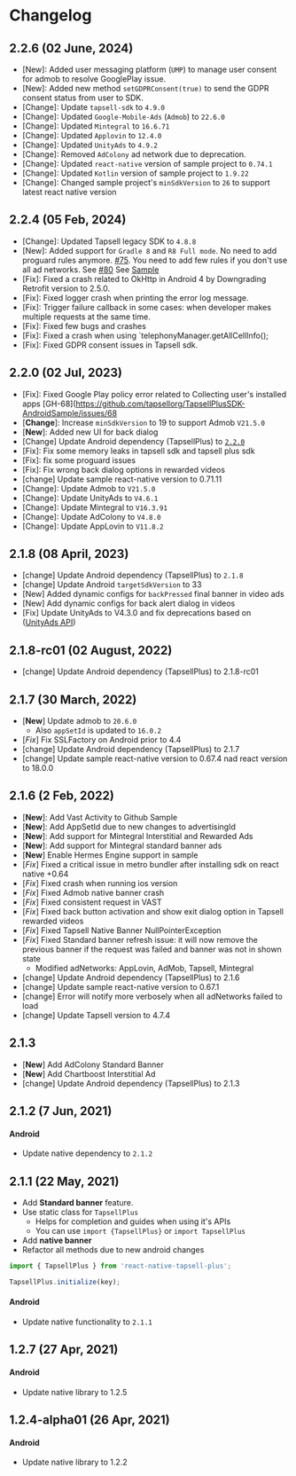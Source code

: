 # Changelog

## 2.2.6 (02 June, 2024)

- [New]: Added user messaging platform (`UMP`) to manage user consent for admob to resolve GooglePlay issue.
- [New]: Added new method `setGDPRConsent(true)` to send the GDPR consent status from user to SDK.
- [Change]: Update `tapsell-sdk` to `4.9.0`
- [Change]: Updated `Google-Mobile-Ads` (`Admob`) to `22.6.0`
- [Change]: Updated `Mintegral` to `16.6.71`
- [Change]: Updated `Applovin` to `12.4.0`
- [Change]: Updated `UnityAds` to `4.9.2`
- [Change]: Removed `AdColony` ad network due to deprecation.
- [Change]: Updated `react-native` version of sample project to `0.74.1`
- [Change]: Updated `Kotlin` version of sample project to `1.9.22`
- [Change]: Changed sample project's `minSdkVersion` to `26` to support latest react native version

## 2.2.4 (05 Feb, 2024)

- [Change]: Updated Tapsell legacy SDK to `4.8.8`
- [New]: Added support for `Gradle 8` and `R8 Full mode`. No need to add proguard rules
  anymore. [#75](https://github.com/tapsellorg/TapsellPlusSDK-AndroidSample/issues/75). You need to add few rules if you
  don't use all ad networks.
  See [#80](https://github.com/tapsellorg/TapsellPlusSDK-AndroidSample/issues/80)
  See [Sample](https://github.com/tapsellorg/TapsellPlusSDK-AndroidSample/blob/master/app/src/main/java/ir/tapsell/plussample/android/ExoPlayerVastActivity.java)
- [Fix]: Fixed a crash related to OkHttp in Android 4 by Downgrading Retrofit version to 2.5.0.
- [Fix]: Fixed logger crash when printing the error log message.
- [Fix]: Trigger failure callback in some cases: when developer makes multiple requests at the same time.
- [Fix]: Fixed few bugs and crashes
- [Fix]: Fixed a crash when using `telephonyManager.getAllCellInfo();
- [Fix]: Fixed GDPR consent issues in Tapsell sdk.

## 2.2.0 (02 Jul, 2023)
 
- [Fix]: Fixed Google Play policy error related to Collecting user's installed
  apps [GH-68](https://github.com/tapsellorg/TapsellPlusSDK-AndroidSample/issues/68
- [**Change**]: Increase `minSdkVersion` to 19 to support Admob `V21.5.0`
- [**New**]: Added new UI for back dialog
- [Change] Update Android dependency (TapsellPlus)
  to [`2.2.0`](https://docs.tapsell.ir/plus-sdk/android/main/#20220621-220)
- [Fix]: Fix some memory leaks in tapsell sdk and tapsell plus sdk
- [Fix]: fix some proguard issues
- [Fix]: Fix wrong back dialog options in rewarded videos
- [change] Update sample react-native version to 0.71.11
- [Change]: Update Admob to `V21.5.0`
- [Change]: Update UnityAds to `V4.6.1`
- [Change]: Update Mintegral to `V16.3.91`
- [Change]: Update AdColony to `V4.8.0`
- [Change]: Update AppLovin to `V11.8.2`

## 2.1.8 (08 April, 2023)
- [change] Update Android dependency (TapsellPlus) to `2.1.8`
- [change] Update Android `targetSdkVersion` to 33
- [New] Added dynamic configs for `backPressed` final banner in video ads
- [New] Add dynamic configs for back alert dialog in videos
- [Fix] Update UnityAds to V4.3.0 and fix deprecations based on ([UnityAds API](https://docs.unity.com/ads/UnityAPI.html))

## 2.1.8-rc01 (02 August, 2022)
- [change] Update Android dependency (TapsellPlus) to 2.1.8-rc01

## 2.1.7 (30 March, 2022)
- [**New**] Update admob to `20.6.0`
  - Also `appSetId` is updated to `16.0.2`
- [*Fix*] Fix SSLFactory on Android prior to 4.4
- [change] Update Android dependency (TapsellPlus) to 2.1.7
- [change] Update sample react-native version to 0.67.4 nad react version to 18.0.0

## 2.1.6 (2 Feb, 2022)
- [**New**]: Add Vast Activity to Github Sample
- [**New**]: Add AppSetId due to new changes to advertisingId
- [**New**]: Add support for Mintegral Interstitial and Rewarded Ads
- [**New**]: Add support for Mintegral standard banner ads
- [**New**] Enable Hermes Engine support in sample
- [*Fix*] Fixed a critical issue in metro bundler after installing sdk on react native +0.64
- [*Fix*] Fixed crash when running ios version
- [*Fix*] Fixed Admob native banner crash
- [*Fix*] Fixed consistent request in VAST
- [*Fix*] Fixed back button activation and show exit dialog option in Tapsell rewarded videos
- [*Fix*] Fixed Tapsell Native Banner NullPointerException
- [*Fix*] Fixed Standard banner refresh issue: it will now remove the previous banner if the request was failed and banner was not in shown state
  - Modified adNetworks: AppLovin, AdMob, Tapsell, Mintegral
- [change] Update Android dependency (TapsellPlus) to 2.1.6
- [change] Update sample react-native version to 0.67.1
- [change] Error will notify more verbosely when all adNetworks failed to load
- [change] Update Tapsell version to 4.7.4

## 2.1.3
- [**New**] Add AdColony Standard Banner
- [**New**] Add Chartboost Interstitial Ad
- [change] Update Android dependency (TapsellPlus) to 2.1.3

## 2.1.2 (7 Jun, 2021)
#### Android
- Update native dependency to `2.1.2`

## 2.1.1 (22 May, 2021)
- Add **Standard banner** feature.
- Use static class for `TapsellPlus`
  - Helps for completion and guides when using it's APIs
  - You can use `import {TapsellPlus}` or `import TapsellPlus`
- Add **native banner**
- Refactor all methods due to new android changes


```js
import { TapsellPlus } from 'react-native-tapsell-plus';

TapsellPlus.initialize(key);
```

#### Android
- Update native functionality to `2.1.1`

## 1.2.7 (27 Apr, 2021)
#### Android
- Update native library to 1.2.5

## 1.2.4-alpha01 (26 Apr, 2021)
#### Android
- Update native library to 1.2.2
